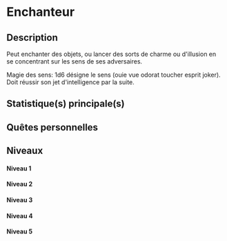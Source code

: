 # Enchanteur

## Description

Peut enchanter des objets, ou lancer des sorts de charme ou d'illusion en se concentrant sur les sens de ses adversaires.

Magie des sens: 1d6 désigne le sens (ouie vue odorat toucher esprit joker). Doit réussir son jet d'intelligence par la suite.

## Statistique(s) principale(s)



## Quêtes personnelles



## Niveaux

#### Niveau 1

#### Niveau 2

#### Niveau 3

#### Niveau 4

#### Niveau 5